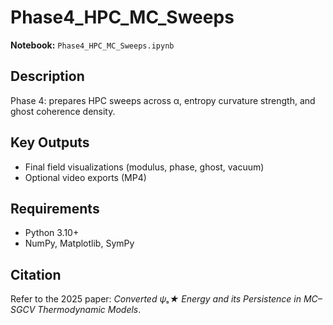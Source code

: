 # Phase4_HPC_MC_Sweeps

**Notebook:** `Phase4_HPC_MC_Sweeps.ipynb`

## Description
Phase 4: prepares HPC sweeps across α, entropy curvature strength, and ghost coherence density.

## Key Outputs
- Final field visualizations (modulus, phase, ghost, vacuum)
- Optional video exports (MP4)

## Requirements
- Python 3.10+
- NumPy, Matplotlib, SymPy

## Citation
Refer to the 2025 paper: *Converted ψₛ★ Energy and its Persistence in MC–SGCV Thermodynamic Models*.
